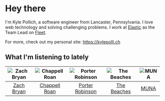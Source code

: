 # Hey there


I'm Kyle Pollich, a software engineer from Lancaster, Pennsylvania. I love web technology and solving challenging problems.
I work at [Elastic](https://www.elastic.co/) as the Team Lead on [Fleet](https://www.elastic.co/guide/en/fleet/current/fleet-overview.html).

For more, check out my personal site: https://kylepolli.ch

## What I'm listening to lately

<!-- begin artists -->
  |![Zach Bryan](https://i.scdn.co/image/ab6761610000f1784fd54df35bfcfa0fc9fc2da7)|![Chappell Roan](https://i.scdn.co/image/ab6761610000f178cde5a0d57c1b79de5fce6bee)|![Porter Robinson](https://i.scdn.co/image/ab6761610000f1781ac12dcb2cc4fc7c740c5e0c)|![The Beaches](https://i.scdn.co/image/ab6761610000f178303ef8ab95298de90806e9d9)|![MUNA](https://i.scdn.co/image/ab6761610000f1781a15779c2371bcc33acbffa7)|
  |:---:|:---:|:---:|:---:|:---:|
  |[Zach Bryan](https://open.spotify.com/artist/40ZNYROS4zLfyyBSs2PGe2)|[Chappell Roan](https://open.spotify.com/artist/7GlBOeep6PqTfFi59PTUUN)|[Porter Robinson](https://open.spotify.com/artist/3dz0NnIZhtKKeXZxLOxCam)|[The Beaches](https://open.spotify.com/artist/6ws5XBA70XgeBpnLZhQBoy)|[MUNA](https://open.spotify.com/artist/6xdRb2GypJ7DqnWAI2mHGn)|
<!-- end artists -->
